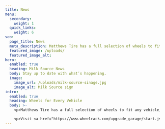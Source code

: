 ```yaml
---
title: News
menu:
  secondary:
    weight: 1
  quick_links:
    weight: 6
seo:
  page_title: News
  meta_description: Matthews Tire has a full selection of wheels to fit any vehicle, from classic and vintage cars, to hybrid and luxury vehicles.
  featured_image: /uploads/
  featured_image_alt: 
hero:
  enabled: true
  heading: Milk Source News
  body: Stay up to date with what’s happening.
  image:
    image_url: /uploads/milk-source-sinage.jpg
    image_alt: Milk Source sign
intro:
  enabled: true
  heading: Wheels for Every Vehicle
  body: >-
    <p>Matthews Tire has a full selection of wheels to fit any vehicle, from classic and vintage cars, to hybrid and luxury vehicles.</p>

    <p>Visit <a href="https://www.wheelrack.com/upgrade_garage/start.jsp?partner=goodyear9x" target="_blank" rel="noreferrer">WheelRack.com</a> to find the perfect wheels for your car and then schedule your wheel installation at your local Matthews Tire.</p>
---
```

